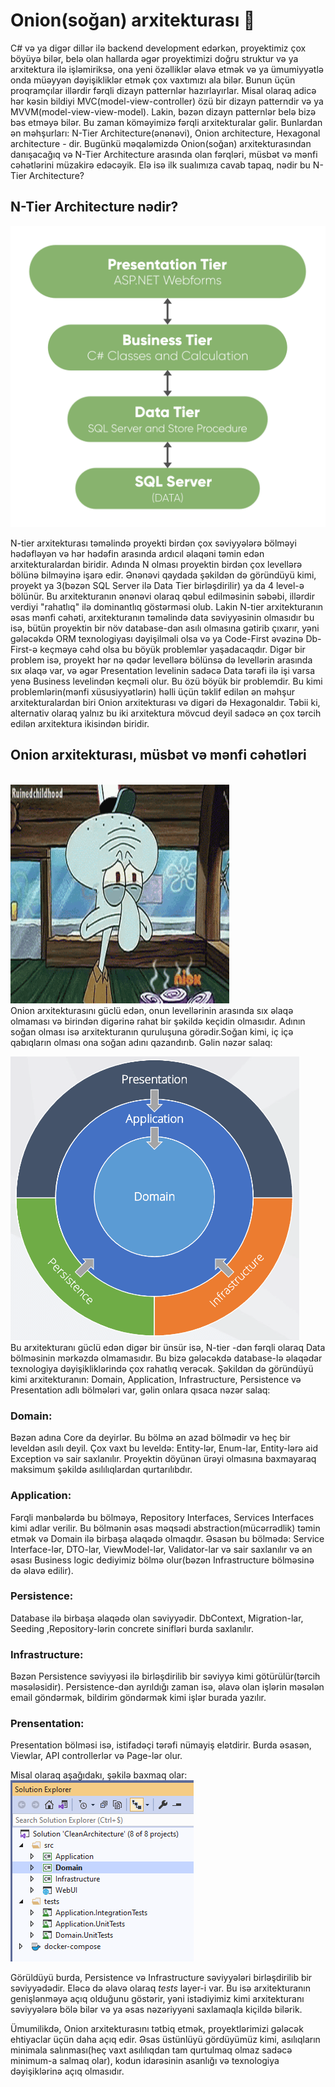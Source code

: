 <link href="https://cdn.jsdelivr.net/npm/bootstrap@5.3.2/dist/css/bootstrap.min.css" rel="stylesheet" integrity="sha384-T3c6CoIi6uLrA9TneNEoa7RxnatzjcDSCmG1MXxSR1GAsXEV/Dwwykc2MPK8M2HN" crossorigin="anonymous">

# Onion(soğan) arxitekturası 🧅

C# və ya digər dillər ilə backend development edərkən, proyektimiz çox böyüyə bilər, belə olan hallarda əgər proyektimizi doğru struktur və ya arxitektura ilə işləmiriksə, ona yeni özəlliklər əlavə etmək və ya ümumiyyətlə onda müəyyən dəyişikliklər etmək çox vaxtımızı ala bilər. Bunun üçün proqramçılar illərdir fərqli dizayn patternlər hazırlayırlar. Misal olaraq adicə hər kəsin bildiyi MVC(model-view-controller) özü bir dizayn patterndir və ya MVVM(model-view-view-model). Lakin, bəzən dizayn patternlər belə bizə bəs etməyə bilər. Bu zaman köməyimizə fərqli arxitekturalar gəlir. Bunlardan ən məhşurları: N-Tier Architecture(ənənəvi), Onion architecture, Hexagonal architecture - dir. Bugünkü məqaləmizdə Onion(soğan) arxitekturasından danışacağıq və N-Tier Architecture arasında olan fərqləri, müsbət və mənfi cəhətlərini müzakirə edəcəyik. Elə isə ilk sualımıza cavab tapaq, nədir bu N-Tier Architecture?

## N-Tier Architecture nədir?

<img src="./docs/ntier-arch.png"/><br/>

N-tier arxitekturası təməlində proyekti birdən çox səviyyələrə bölməyi hədəfləyən və hər hədəfin arasında ardıcıl əlaqəni təmin edən arxitekturalardan biridir. Adında N olması proyektin birdən çox levellərə bölünə bilməyinə işarə edir. Ənənəvi qaydada şəkildən də göründüyü kimi, proyekt ya 3(bəzən SQL Server ilə Data Tier birləşdirilir) ya da 4 level-ə bölünür. Bu arxitekturanın ənənəvi olaraq qəbul edilməsinin səbəbi, illərdir verdiyi "rahatlıq" ilə dominantlıq göstərməsi olub. Lakin N-tier arxitekturanın əsas mənfi cəhəti, arxitekturanın təməlində data səviyyəsinin olmasıdır bu isə, bütün proyektin bir növ database-dən asılı olmasına gətirib çıxarır, yəni gələcəkdə ORM texnologiyası dəyişilməli olsa və ya Code-First əvəzinə Db-First-ə keçməyə cəhd olsa bu böyük problemlər yaşadacaqdır. Digər bir problem isə, proyekt hər nə qədər levellərə bölünsə də levellərin arasında sıx əlaqə var, və əgər Presentation levelinin sadəcə Data tərəfi ilə işi varsa yenə Business levelindən keçməli olur. Bu özü böyük bir problemdir. Bu kimi problemlərin(mənfi xüsusiyyətlərin) həlli üçün təklif edilən ən məhşur arxitekturalardan biri Onion arxitekturası və digəri də Hexagonaldır. Təbii ki, alternativ olaraq yalnız bu iki arxitektura mövcud deyil sadəcə ən çox tərcih edilən arxitektura ikisindən biridir.

## Onion arxitekturası, müsbət və mənfi cəhətləri

<br>
<img src="./docs/spongebob.gif" width=350 height=350/><br/>
Onion arxitekturasını güclü edən, onun levellərinin arasında sıx əlaqə olmaması və birindən digərinə rahat bir şəkildə keçidin olmasıdır. Adının soğan olması isə arxitekturanın quruluşuna görədir.Soğan kimi, iç içə qabıqların olması ona soğan adını qazandırıb.
Gəlin nəzər salaq:

<img src="./docs/onion-arch.png"/><br/>
Bu arxitekturanı güclü edən digər bir ünsür isə, N-tier -dən fərqli olaraq Data bölməsinin mərkəzdə olmamasıdır. Bu bizə gələcəkdə database-lə əlaqədar texnologiya dəyişikliklərində çox rahatlıq verəcək.
Şəkildən də göründüyü kimi arxitekturanın: Domain, Application, Infrastructure, Persistence və Presentation adlı bölmələri var, gəlin onlara qısaca nəzər salaq:

### Domain:

Bəzən adına Core da deyirlər. Bu bölmə ən azad bölmədir və heç bir leveldən asılı deyil. Çox vaxt bu leveldə: Entity-lər, Enum-lar, Entity-lərə aid Exception və sair saxlanılır. Proyektin döyünən ürəyi olmasına baxmayaraq maksimum şəkildə asılılıqlardan qurtarılıbdır.

### Application:

Fərqli mənbələrdə bu bölməyə, Repository Interfaces, Services Interfaces kimi adlar verilir. Bu bölmənin əsas məqsədi abstraction(mücərrədlik) təmin etmək və Domain ilə birbaşa əlaqədə olmaqdır. Əsasən bu bölmədə: Service Interface-lər, DTO-lar, ViewModel-lər, Validator-lar və sair saxlanılır və ən əsası Business logic dediyimiz bölmə olur(bəzən Infrastructure bölməsinə də əlavə edilir).

### Persistence:

Database ilə birbaşa əlaqədə olan səviyyədir. DbContext, Migration-lar, Seeding ,Repository-lərin concrete sinifləri burda saxlanılır.

### Infrastructure:

Bəzən Persistence səviyyəsi ilə birləşdirilib bir səviyyə kimi götürülür(tərcih məsələsidir). Persistence-dən ayrıldığı zaman isə, əlavə olan işlərin məsələn email göndərmək, bildirim göndərmək kimi işlər burada yazılır.

### Prensentation:

Presentation bölməsi isə, istifadəçi tərəfi nümayiş elətdirir. Burda əsasən, Viewlar, API controllerlər və Page-lər olur.

Misal olaraq aşağıdakı, şəkilə baxmaq olar:<br>
<img src="./docs/example.png" /><br/>

Görüldüyü burda, Persistence və Infrastructure səviyyələri birləşdirilib bir səviyyədədir. Eləcə də əlavə olaraq _tests_ layer-i var. Bu isə arxitekturanın genişlənməyə açıq olduğunu göstərir, yəni istədiyimiz kimi arxitekturanı səviyyələrə bölə bilər və ya əsas nəzəriyyəni saxlamaqla kiçildə bilərik.

Ümumilikdə, Onion arxitekturasını tətbiq etmək, proyektlərimizi gələcək ehtiyaclar üçün daha açıq edir. Əsas üstünlüyü gördüyümüz kimi, asılıqların minimala salınması(heç vaxt asılılıqdan tam qurtulmaq olmaz sadəcə minimum-a salmaq olar), kodun idarəsinin asanlığı və texnologiya dəyişiklərinə açıq olmasıdır.
